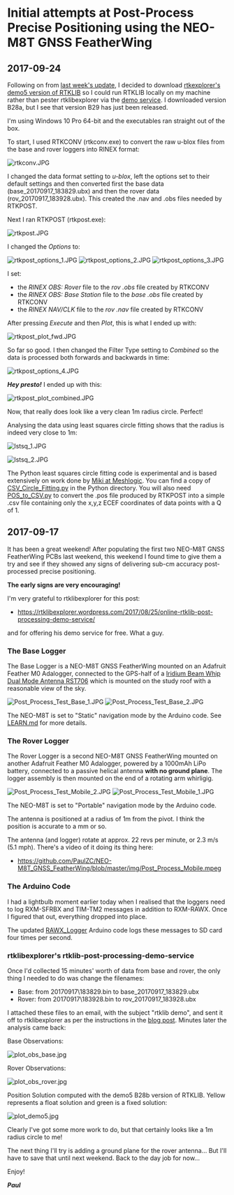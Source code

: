 # Initial attempts at Post-Process Precise Positioning using the NEO-M8T GNSS FeatherWing

## 2017-09-24

Following on from [last week's update](https://github.com/PaulZC/NEO-M8T_GNSS_FeatherWing/blob/master/POST_PROCESS.md#2017-09-17),
I decided to download [rtkexplorer's demo5 version of RTKLIB](http://rtkexplorer.com/downloads/rtklib-code/) so I could run RTKLIB locally on my machine
rather than pester rtklibexplorer via the [demo service](https://rtklibexplorer.wordpress.com/2017/08/25/online-rtklib-post-processing-demo-service/).
I downloaded version B28a, but I see that version B29 has just been released.

I'm using Windows 10 Pro 64-bit and the executables ran straight out of the box.

To start, I used RTKCONV (rtkconv.exe) to convert the raw u-blox files from the base and rover loggers into RINEX format:

![rtkconv.JPG](https://github.com/PaulZC/NEO-M8T_GNSS_FeatherWing/blob/master/img/rtkconv.JPG)

I changed the data format setting to _u-blox_, left the options set to their default settings and then converted first the base data (base_20170917_183829.ubx) and then the rover data (rov_20170917_183928.ubx).
This created the .nav and .obs files needed by RTKPOST.

Next I ran RTKPOST (rtkpost.exe):

![rtkpost.JPG](https://github.com/PaulZC/NEO-M8T_GNSS_FeatherWing/blob/master/img/rtkpost.JPG)

I changed the _Options_ to:

![rtkpost_options_1.JPG](https://github.com/PaulZC/NEO-M8T_GNSS_FeatherWing/blob/master/img/rtkpost_options_1.JPG)
![rtkpost_options_2.JPG](https://github.com/PaulZC/NEO-M8T_GNSS_FeatherWing/blob/master/img/rtkpost_options_2.JPG)
![rtkpost_options_3.JPG](https://github.com/PaulZC/NEO-M8T_GNSS_FeatherWing/blob/master/img/rtkpost_options_3.JPG)

I set:
- the _RINEX OBS: Rover_ file to the _rov .obs_ file created by RTKCONV
- the _RINEX OBS: Base Station_ file to the _base .obs_ file created by RTKCONV
- the _RINEX NAV/CLK_ file to the _rov .nav_ file created by RTKCONV

After pressing _Execute_ and then _Plot_, this is what I ended up with:

![rtkpost_plot_fwd.JPG](https://github.com/PaulZC/NEO-M8T_GNSS_FeatherWing/blob/master/img/rtkpost_plot_fwd.JPG)

So far so good. I then changed the Filter Type setting to _Combined_ so the data is processed both forwards and backwards in time:

![rtkpost_options_4.JPG](https://github.com/PaulZC/NEO-M8T_GNSS_FeatherWing/blob/master/img/rtkpost_options_4.JPG)

**_Hey presto!_** I ended up with this:

![rtkpost_plot_combined.JPG](https://github.com/PaulZC/NEO-M8T_GNSS_FeatherWing/blob/master/img/rtkpost_plot_combined.JPG)

Now, that really does look like a very clean 1m radius circle. Perfect!

Analysing the data using least squares circle fitting shows that the radius is indeed very close to 1m:

![lstsq_1.JPG](https://github.com/PaulZC/NEO-M8T_GNSS_FeatherWing/blob/master/img/lstsq_1.JPG)

![lstsq_2.JPG](https://github.com/PaulZC/NEO-M8T_GNSS_FeatherWing/blob/master/img/lstsq_2.JPG)

The Python least squares circle fitting code is experimental and is based extensively on work done by [Miki at Meshlogic](https://meshlogic.github.io/posts/jupyter/curve-fitting/fitting-a-circle-to-cluster-of-3d-points/).
You can find a copy of [CSV_Circle_Fitting.py](https://github.com/PaulZC/NEO-M8T_GNSS_FeatherWing/blob/master/Python/CSV_Circle_Fitting.py) in the Python directory.
You will also need [POS_to_CSV.py](https://github.com/PaulZC/NEO-M8T_GNSS_FeatherWing/blob/master/Python/POS_to_CSV.py) to convert the .pos file produced by RTKPOST into a simple .csv file containing only the x,y,z ECEF coordinates of data points with a Q of 1.

## 2017-09-17

It has been a great weekend! After populating the first two NEO-M8T GNSS FeatherWing PCBs last weekend,
this weekend I found time to give them a try and see if they showed any signs of delivering sub-cm accuracy post-processed precise positioning.

**The early signs are very encouraging!**

I'm very grateful to rtklibexplorer for this post:
- https://rtklibexplorer.wordpress.com/2017/08/25/online-rtklib-post-processing-demo-service/  

and for offering his demo service for free. What a guy.

### The Base Logger

The Base Logger is a NEO-M8T GNSS FeatherWing mounted on an Adafruit Feather M0 Adalogger, connected to the GPS-half of a
[Iridium Beam Whip Dual Mode Antenna RST706](https://www.beamcommunications.com/products/70-iridium-beam-whip-dual-mode-antenna)
which is mounted on the study roof with a reasonable view of the sky.

![Post_Process_Test_Base_1.JPG](https://github.com/PaulZC/NEO-M8T_GNSS_FeatherWing/blob/master/img/Post_Process_Test_Base_1.JPG)
![Post_Process_Test_Base_2.JPG](https://github.com/PaulZC/NEO-M8T_GNSS_FeatherWing/blob/master/img/Post_Process_Test_Base_2.JPG)

The NEO-M8T is set to "Static" navigation mode by the Arduino code. See [LEARN.md](https://github.com/PaulZC/NEO-M8T_GNSS_FeatherWing/blob/master/LEARN.md) for more details.

### The Rover Logger

The Rover Logger is a second NEO-M8T GNSS FeatherWing mounted on another Adafruit Feather M0 Adalogger, powered by a 1000mAh LiPo battery,
connected to a passive helical antenna **with no ground plane**. The logger assembly is then mounted on the end of a rotating arm whirligig.

![Post_Process_Test_Mobile_2.JPG](https://github.com/PaulZC/NEO-M8T_GNSS_FeatherWing/blob/master/img/Post_Process_Test_Mobile_2.JPG)
![Post_Process_Test_Mobile_1.JPG](https://github.com/PaulZC/NEO-M8T_GNSS_FeatherWing/blob/master/img/Post_Process_Test_Mobile_1.JPG)

The NEO-M8T is set to "Portable" navigation mode by the Arduino code.

The antenna is positioned at a radius of 1m from the pivot. I think the position is accurate to a mm or so.

The antenna (and logger) rotate at approx. 22 revs per minute, or 2.3 m/s (5.1 mph). There's a video of it doing its thing here:
- https://github.com/PaulZC/NEO-M8T_GNSS_FeatherWing/blob/master/img/Post_Process_Mobile.mpeg

### The Arduino Code

I had a lightbulb moment earlier today when I realised that the loggers need to log RXM-SFRBX and TIM-TM2 messages in addition to RXM-RAWX.
Once I figured that out, everything dropped into place.

The updated [RAWX_Logger](https://github.com/PaulZC/NEO-M8T_GNSS_FeatherWing/tree/master/Arduino/RAWX_Logger) Arduino code logs these messages to SD card four times per second.

### rtklibexplorer's rtklib-post-processing-demo-service

Once I'd collected 15 minutes' worth of data from base and rover, the only thing I needed to do was change the filenames:
- Base:  from 20170917\183829.bin to base_20170917_183829.ubx
- Rover: from 20170917\183928.bin to rov_20170917_183928.ubx

I attached these files to an email, with the subject "rtklib demo", and sent it off to rtklibexplorer as per the instructions in the [blog post](https://rtklibexplorer.wordpress.com/2017/08/25/online-rtklib-post-processing-demo-service/).
Minutes later the analysis came back:

Base Observations:

![plot_obs_base.jpg](https://github.com/PaulZC/NEO-M8T_GNSS_FeatherWing/blob/master/img/plot_obs_base.jpg)

Rover Observations:

![plot_obs_rover.jpg](https://github.com/PaulZC/NEO-M8T_GNSS_FeatherWing/blob/master/img/plot_obs_rover.jpg)

Position Solution computed with the demo5 B28b version of RTKLIB. Yellow represents a float solution and green is a fixed solution:

![plot_demo5.jpg](https://github.com/PaulZC/NEO-M8T_GNSS_FeatherWing/blob/master/img/plot_demo5.jpg)

Clearly I've got some more work to do, but that certainly looks like a 1m radius circle to me!

The next thing I'll try is adding a ground plane for the rover antenna... But I'll have to save that until next weekend. Back to the day job for now...


Enjoy!

**_Paul_**